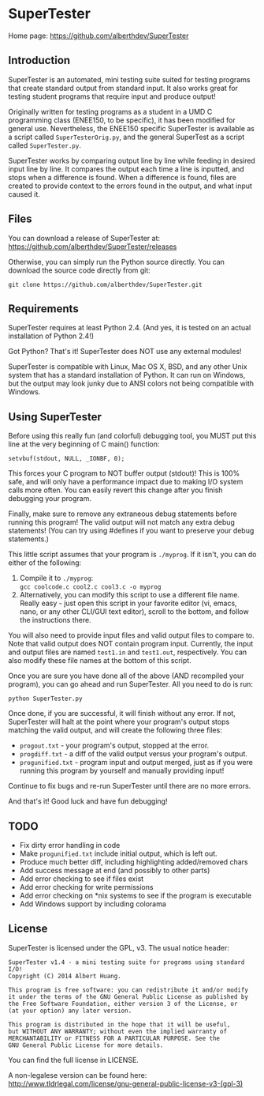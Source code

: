SuperTester
===========
Home page: https://github.com/alberthdev/SuperTester

Introduction
-------------
SuperTester is an automated, mini testing suite suited for testing programs
that create standard output from standard input. It also works great for
testing student programs that require input and produce output!

Originally written for testing programs as a student in a UMD C programming
class (ENEE150, to be specific), it has been modified for general use.
Nevertheless, the ENEE150 specific SuperTester is available as a script called
`SuperTesterOrig.py`, and the general SuperTest as a script called
`SuperTester.py`.

SuperTester works by comparing output line by line while feeding in desired
input line by line. It compares the output each time a line is inputted, and
stops when a difference is found. When a difference is found, files are
created to provide context to the errors found in the output, and what input
caused it.

Files
------
You can download a release of SuperTester at:
https://github.com/alberthdev/SuperTester/releases

Otherwise, you can simply run the Python source directly. You can
download the source code directly from git:

```
git clone https://github.com/alberthdev/SuperTester.git
```

Requirements
-------------
SuperTester requires at least Python 2.4. (And yes, it is tested on an actual
installation of Python 2.4!)

Got Python? That's it! SuperTester does NOT use any external modules!

SuperTester is compatible with Linux, Mac OS X, BSD, and any other Unix system
that has a standard installation of Python. It can run on Windows, but the
output may look junky due to ANSI colors not being compatible with Windows.

Using SuperTester
------------------
Before using this really fun (and colorful) debugging tool, you MUST put
this line at the very beginning of C main() function:
```
setvbuf(stdout, NULL, _IONBF, 0);
```
This forces your C program to NOT buffer output (stdout)! This is 100% safe,
and will only have a performance impact due to making I/O system calls more
often. You can easily revert this change after you finish debugging your
program.

Finally, make sure to remove any extraneous debug statements before
running this program! The valid output will not match any extra debug
statements! (You can try using #defines if you want to preserve your
debug statements.)

This little script assumes that your program is `./myprog`.
If it isn't, you can do either of the following:

  1. Compile it to `./myprog`:  
     `gcc coolcode.c cool2.c cool3.c -o myprog`
  2. Alternatively, you can modify this script to use a different file name.
     Really easy - just open this script in your favorite editor (vi, emacs,
     nano, or any other CLI/GUI text editor), scroll to the bottom, and follow
     the instructions there.

You will also need to provide input files and valid output files to compare
to. Note that valid output does NOT contain program input. Currently, the
input and output files are named `test1.in` and `test1.out`, respectively.
You can also modify these file names at the bottom of this script.
 
Once you are sure you have done all of the above (AND recompiled your
program), you can go ahead and run SuperTester. All you need to do is run:
```
python SuperTester.py
```

Once done, if you are successful, it will finish without any error. If not,
SuperTester will halt at the point where your program's output stops matching
the valid output, and will create the following three files:

  * `progout.txt` - your program's output, stopped at the error.
  * `progdiff.txt` - a diff of the valid output versus your program's output.
  * `progunified.txt` - program input and output merged, just as if you were
    running this program by yourself and manually providing input!

Continue to fix bugs and re-run SuperTester until there are no more errors.

And that's it! Good luck and have fun debugging!

TODO
-----
  * Fix dirty error handling in code
  * Make `progunified.txt` include initial output, which is left out.
  * Produce much better diff, including highlighting added/removed chars
  * Add success message at end (and possibly to other parts)
  * Add error checking to see if files exist
  * Add error checking for write permissions
  * Add error checking on *nix systems to see if the program is executable
  * Add Windows support by including colorama

License
--------
SuperTester is licensed under the GPL, v3. The usual notice header:
```
SuperTester v1.4 - a mini testing suite for programs using standard I/O!
Copyright (C) 2014 Albert Huang.

This program is free software: you can redistribute it and/or modify
it under the terms of the GNU General Public License as published by
the Free Software Foundation, either version 3 of the License, or
(at your option) any later version.

This program is distributed in the hope that it will be useful,
but WITHOUT ANY WARRANTY; without even the implied warranty of
MERCHANTABILITY or FITNESS FOR A PARTICULAR PURPOSE. See the
GNU General Public License for more details.
```

You can find the full license in LICENSE.

A non-legalese version can be found here:
http://www.tldrlegal.com/license/gnu-general-public-license-v3-(gpl-3)
